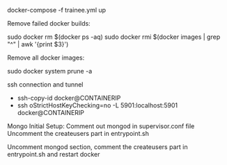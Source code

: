 
docker-compose -f trainee.yml up


Remove failed docker builds:

sudo docker rm $(docker ps -aq)
sudo docker rmi $(docker images | grep "^<none>" | awk '{print $3}')

Remove all docker images:

sudo docker system prune -a



ssh connection and tunnel
- ssh-copy-id docker@CONTAINERIP
- ssh oStrictHostKeyChecking=no -L 5901:localhost:5901 docker@CONTAINERIP


Mongo Initial Setup:
Comment out mongod in supervisor.conf file
Uncomment the createusers part in entrypoint.sh

Uncomment mongod section, comment the createusers part in entrypoint.sh and restart docker